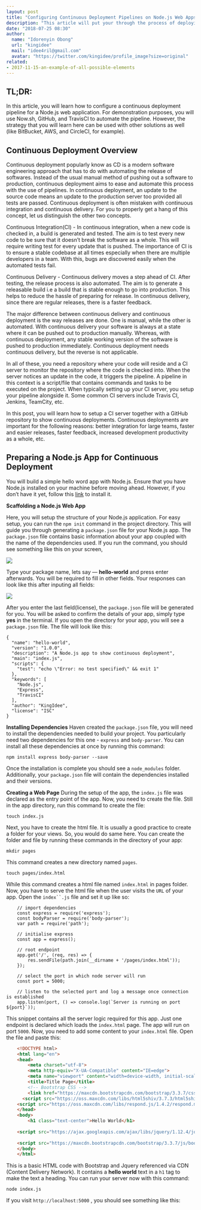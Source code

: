 ```yaml
---
layout: post
title: "Configuring Continuous Deployment Pipelines on Node.js Web Apps"
description: "This article will put your through the process of deploying a simple Node.js application on Now.sh. You will use GitHub as your git hosting repository, and Travis CI as your continuous deployment server."
date: "2018-07-25 08:30"
author:
  name: "Idorenyin Obong"
  url: "kingidee"
  mail: "idee4ril@gmail.com"
  avatar: "https://twitter.com/kingidee/profile_image?size=original"
related:
- 2017-11-15-an-example-of-all-possible-elements
---
```


## TL;DR: 
In this article, you will learn how to configure a continuous deployment pipeline for a Node.js web application. For demonstration purposes, you will use Now.sh, GitHub, and TravisCI to automate the pipeline. However, the strategy that you will learn here can be used with other solutions as well (like BitBucket, AWS, and CircleCI, for example).


## Continuous Deployment Overview

Continuous deployment popularly know as CD is a modern software engineering approach that has to do with automating the release of softwares. Instead of the usual manual method of pushing out a software to production, continuous deployment aims to ease and automate this process with the use of pipelines. In continuous deployment, an update to the source code means an update to the production server too provided all tests are passed. Continuous deployment is often mistaken with continuous integration and continuous delivery. For you to properly get a hang of this concept, let us distinguish the other two concepts.

Continuous Integration(CI) - In continuous integration, when a new code is checked in, a build is generated and tested. The aim is to test every new code to be sure that it doesn’t break the software as a whole. This will require writing test for every update that is pushed. The importance of CI is to ensure a stable codebase at all times especially when there are multiple developers in a team. With this, bugs are discovered easily when the automated tests fail.

Continuous Delivery - Continuous delivery moves a step ahead of CI. After testing, the release process is also automated. The aim is to generate a releasable build i.e a build that is stable enough to go into production. This helps to reduce the hassle of preparing for release. In continuous delivery, since there are regular releases, there is a faster feedback.

The major difference between continuous delivery and continuous deployment is the way releases are done.  One is manual, while the other is automated. With continuous delivery your software is always at a state where it can be pushed out to production manually.  Whereas, with continuous deployment, any stable working version of the software is pushed to production immediately. Continuous deployment needs continuous delivery, but the reverse is not applicable.

In all of these, you need a repository where your code will reside and a CI server to monitor the repository where the code is checked into. When the server notices an update in the code, it triggers the pipeline. A pipeline in this context is a script/file that contains commands and tasks to be executed on the project. When typically setting up your CI server, you setup your pipeline alongside it. Some common CI servers include Travis CI, Jenkins, TeamCity, etc.

In this post, you will learn how to setup a CI server together with a GitHub repository to show continuous deployments. Continuous deployments are important for the following reasons: better integration for large teams, faster and easier releases, faster feedback, increased development productivity as a whole, etc.

## Preparing a Node.js App for Continuous Deployment

You will build a simple hello word app with Node.js. Ensure that you have Node.js installed on your machine before moving ahead. However, if you don’t have it yet, follow this [link](https://nodejs.org/en/download/) to install it. 

**Scaffolding a Node.js Web App**

Here, you will setup the structure of your Node.js application. For easy setup, you can run the `npm init` command in the project directory. This will guide you through generating a `package.json` file for your Node.js app. The `package.json` file contains basic information about your app coupled with the name of the dependencies used. If you run the command, you should see something like this on your screen,
 

![](https://d2mxuefqeaa7sj.cloudfront.net/s_256435711D8498B15897840D6DBA9A5C15B103EC205218F06CA3BF9F3DF56283_1532383163132_Screen+Shot+2018-07-23+at+10.59.02+PM.png)


Type your package name, lets say — **hello-world** and press enter afterwards. You will be required to fill in other fields. Your responses can look like this after inputing all fields:


![](https://d2mxuefqeaa7sj.cloudfront.net/s_256435711D8498B15897840D6DBA9A5C15B103EC205218F06CA3BF9F3DF56283_1532383655202_Screen+Shot+2018-07-23+at+11.06.57+PM.png)


After you enter the last field(license), the `package.json` file will be generated for you. You will be asked to confirm the details of your app, simply type **yes** in the terminal. If you open the directory for your app, you will see a `package.json` file. The file will look like this:


    {
      "name": "hello-world",
      "version": "1.0.0",
      "description": "A Node.js app to show continuous deployment",
      "main": "index.js",
      "scripts": {
        "test": "echo \"Error: no test specified\" && exit 1"
      },
      "keywords": [
        "Node.js",
        "Express",
        "TravisCI"
      ],
      "author": "KingIdee",
      "license": "ISC"
    }


**Installing Dependencies**
Haven created the `package.json` file, you will need to install the dependencies needed to build your project. You particularly need two dependencies for this one - `express` and `body-parser`. You can install all these dependencies at once by running this command:


    npm install express body-parser --save

Once the installation is complete you should see a `node_modules` folder. Additionally, your `package.json` file will contain the dependencies installed and their versions.

**Creating a Web Page**
During the setup of the app, the `index.js` file was declared as the entry point of the app. Now, you need to create the file. Still in the app directory, run this command to create the file:


    touch index.js

Next, you have to create the html file. It is usually a good practice to create a folder for your views. So, you would do same here. You can create the folder and file by running these commands in the directory of your app:
 

    mkdir pages

This command creates a new directory named `pages`.


    touch pages/index.html

While this command creates a html file named `index.html` in pages folder. Now, you have to serve the html file when the user visits the `URL` of your app. Open the `index``.js` file and set it up like so: 

```node
    // import dependencies
    const express = require('express');
    const bodyParser = require('body-parser');
    var path = require('path');
    
    // initialise express
    const app = express();
    
    // root endpoint
    app.get('/', (req, res) => {
        res.sendFile(path.join(__dirname + '/pages/index.html'));
    });
    
    // select the port in which node server will run
    const port = 5000;
    
    // listen to the selected port and log a message once connection is established
    app.listen(port, () => console.log(`Server is running on port ${port}`));
```    

This snippet contains all the server logic required for this app. Just one endpoint is declared which loads the `index.html` page. The app will run on port `5000`. Now, you need to add some content to your `index.html` file. Open the file and paste this:

```html
    <!DOCTYPE html>
    <html lang="en">
    <head>
        <meta charset="utf-8">
        <meta http-equiv="X-UA-Compatible" content="IE=edge">
        <meta name="viewport" content="width=device-width, initial-scale=1">
        <title>Title Page</title>
        <!-- Bootstrap CSS -->
        <link href="https://maxcdn.bootstrapcdn.com/bootstrap/3.3.7/css/bootstrap.min.css" rel="stylesheet">
      <script src="https://oss.maxcdn.com/libs/html5shiv/3.7.3/html5shiv.js"></script>
    <script src="https://oss.maxcdn.com/libs/respond.js/1.4.2/respond.min.js"></script>
    </head>
    <body>
        <h1 class="text-center">Hello World</h1>
    
    <script src="https://ajax.googleapis.com/ajax/libs/jquery/1.12.4/jquery.min.js"></script>
    
    <script src="https://maxcdn.bootstrapcdn.com/bootstrap/3.3.7/js/bootstrap.min.js"></script>
    </body>
    </html>
```

This is a basic HTML code with Bootstrap and Jquery referenced via CDN (Content Delivery Network). It contains a **hello world** text in a `h1` tag to make the text a heading. You can run your server now with this command: 


    node index.js

If you visit `http://localhost:5000` , you should see something like this:


